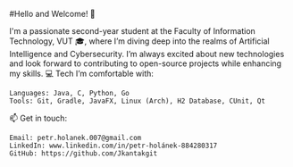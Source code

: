#Hello and Welcome! 👋

I'm a passionate second-year student at the Faculty of Information Technology, VUT 🎓, where I’m diving deep into the realms of Artificial Intelligence and Cybersecurity. I’m always excited about new technologies and look forward to contributing to open-source projects while enhancing my skills.
💻 Tech I’m comfortable with:

    Languages: Java, C, Python, Go
    Tools: Git, Gradle, JavaFX, Linux (Arch), H2 Database, CUnit, Qt

📫 Get in touch:

    Email: petr.holanek.007@gmail.com
    LinkedIn: www.linkedin.com/in/petr-holánek-884280317
    GitHub: https://github.com/Jkantakgit
